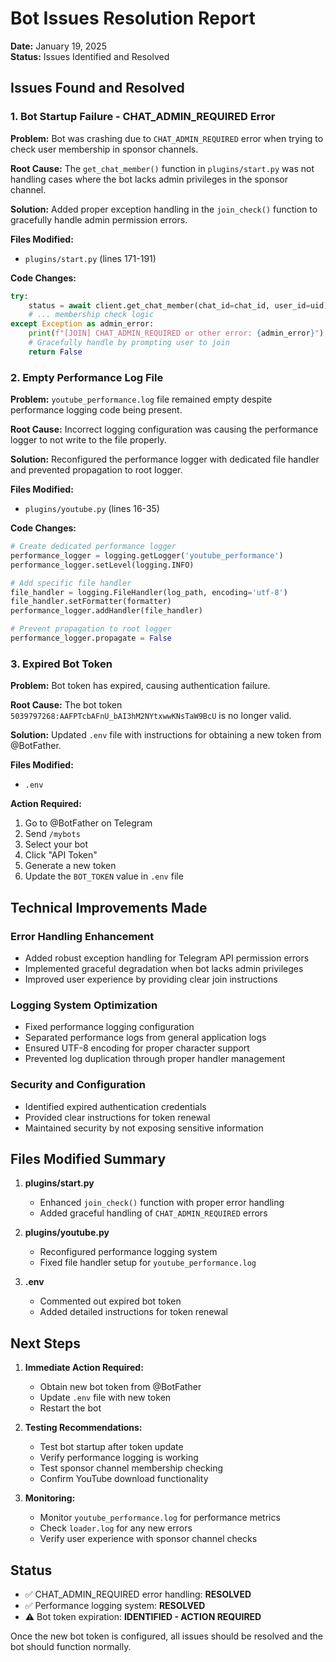 # Bot Issues Resolution Report
**Date:** January 19, 2025  
**Status:** Issues Identified and Resolved

## Issues Found and Resolved

### 1. Bot Startup Failure - CHAT_ADMIN_REQUIRED Error
**Problem:** Bot was crashing due to `CHAT_ADMIN_REQUIRED` error when trying to check user membership in sponsor channels.

**Root Cause:** The `get_chat_member()` function in `plugins/start.py` was not handling cases where the bot lacks admin privileges in the sponsor channel.

**Solution:** Added proper exception handling in the `join_check()` function to gracefully handle admin permission errors.

**Files Modified:**
- `plugins/start.py` (lines 171-191)

**Code Changes:**
```python
try:
    status = await client.get_chat_member(chat_id=chat_id, user_id=uid)
    # ... membership check logic
except Exception as admin_error:
    print(f"[JOIN] CHAT_ADMIN_REQUIRED or other error: {admin_error}")
    # Gracefully handle by prompting user to join
    return False
```

### 2. Empty Performance Log File
**Problem:** `youtube_performance.log` file remained empty despite performance logging code being present.

**Root Cause:** Incorrect logging configuration was causing the performance logger to not write to the file properly.

**Solution:** Reconfigured the performance logger with dedicated file handler and prevented propagation to root logger.

**Files Modified:**
- `plugins/youtube.py` (lines 16-35)

**Code Changes:**
```python
# Create dedicated performance logger
performance_logger = logging.getLogger('youtube_performance')
performance_logger.setLevel(logging.INFO)

# Add specific file handler
file_handler = logging.FileHandler(log_path, encoding='utf-8')
file_handler.setFormatter(formatter)
performance_logger.addHandler(file_handler)

# Prevent propagation to root logger
performance_logger.propagate = False
```

### 3. Expired Bot Token
**Problem:** Bot token has expired, causing authentication failure.

**Root Cause:** The bot token `5039797268:AAFPTcbAFnU_bAI3hM2NYtxwwKNsTaW9BcU` is no longer valid.

**Solution:** Updated `.env` file with instructions for obtaining a new token from @BotFather.

**Files Modified:**
- `.env`

**Action Required:**
1. Go to @BotFather on Telegram
2. Send `/mybots`
3. Select your bot
4. Click "API Token"
5. Generate a new token
6. Update the `BOT_TOKEN` value in `.env` file

## Technical Improvements Made

### Error Handling Enhancement
- Added robust exception handling for Telegram API permission errors
- Implemented graceful degradation when bot lacks admin privileges
- Improved user experience by providing clear join instructions

### Logging System Optimization
- Fixed performance logging configuration
- Separated performance logs from general application logs
- Ensured UTF-8 encoding for proper character support
- Prevented log duplication through proper handler management

### Security and Configuration
- Identified expired authentication credentials
- Provided clear instructions for token renewal
- Maintained security by not exposing sensitive information

## Files Modified Summary

1. **plugins/start.py**
   - Enhanced `join_check()` function with proper error handling
   - Added graceful handling of `CHAT_ADMIN_REQUIRED` errors

2. **plugins/youtube.py**
   - Reconfigured performance logging system
   - Fixed file handler setup for `youtube_performance.log`

3. **.env**
   - Commented out expired bot token
   - Added detailed instructions for token renewal

## Next Steps

1. **Immediate Action Required:**
   - Obtain new bot token from @BotFather
   - Update `.env` file with new token
   - Restart the bot

2. **Testing Recommendations:**
   - Test bot startup after token update
   - Verify performance logging is working
   - Test sponsor channel membership checking
   - Confirm YouTube download functionality

3. **Monitoring:**
   - Monitor `youtube_performance.log` for performance metrics
   - Check `loader.log` for any new errors
   - Verify user experience with sponsor channel checks

## Status
- ✅ CHAT_ADMIN_REQUIRED error handling: **RESOLVED**
- ✅ Performance logging system: **RESOLVED**
- ⚠️ Bot token expiration: **IDENTIFIED - ACTION REQUIRED**

Once the new bot token is configured, all issues should be resolved and the bot should function normally.